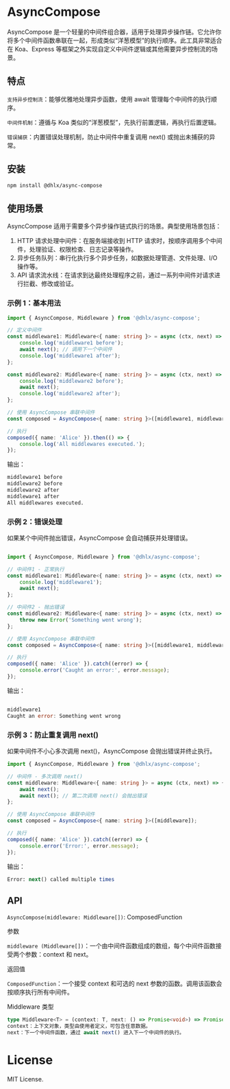 # AsyncCompose
AsyncCompose 是一个轻量的中间件组合器，适用于处理异步操作链。它允许你将多个中间件函数串联在一起，形成类似“洋葱模型”的执行顺序。此工具非常适合在 Koa、Express 等框架之外实现自定义中间件逻辑或其他需要异步控制流的场景。

## 特点
`支持异步控制流`：能够优雅地处理异步函数，使用 await 管理每个中间件的执行顺序。

`中间件机制`：遵循与 Koa 类似的“洋葱模型”，先执行前置逻辑，再执行后置逻辑。

`错误捕获`：内置错误处理机制，防止中间件中重复调用 next() 或抛出未捕获的异常。

## 安装
```bash
npm install @dhlx/async-compose
```

## 使用场景
AsyncCompose 适用于需要多个异步操作链式执行的场景。典型使用场景包括：

1. HTTP 请求处理中间件：在服务端接收到 HTTP 请求时，按顺序调用多个中间件，处理验证、权限检查、日志记录等操作。
2. 异步任务队列：串行化执行多个异步任务，如数据处理管道、文件处理、I/O 操作等。
3. API 请求流水线：在请求到达最终处理程序之前，通过一系列中间件对请求进行拦截、修改或验证。

### 示例 1：基本用法
```typescript
import { AsyncCompose, Middleware } from '@dhlx/async-compose';

// 定义中间件
const middleware1: Middleware<{ name: string }> = async (ctx, next) => {
    console.log('middleware1 before');
    await next(); // 调用下一个中间件
    console.log('middleware1 after');
};

const middleware2: Middleware<{ name: string }> = async (ctx, next) => {
    console.log('middleware2 before');
    await next();
    console.log('middleware2 after');
};

// 使用 AsyncCompose 串联中间件
const composed = AsyncCompose<{ name: string }>([middleware1, middleware2]);

// 执行
composed({ name: 'Alice' }).then(() => {
    console.log('All middlewares executed.');
});
```

输出：
```css
middleware1 before
middleware2 before
middleware2 after
middleware1 after
All middlewares executed.
```

### 示例 2：错误处理
如果某个中间件抛出错误，AsyncCompose 会自动捕获并处理错误。

```typescript

import { AsyncCompose, Middleware } from '@dhlx/async-compose';

// 中间件1 - 正常执行
const middleware1: Middleware<{ name: string }> = async (ctx, next) => {
    console.log('middleware1');
    await next();
};

// 中间件2 - 抛出错误
const middleware2: Middleware<{ name: string }> = async (ctx, next) => {
    throw new Error('Something went wrong');
};

// 使用 AsyncCompose 串联中间件
const composed = AsyncCompose<{ name: string }>([middleware1, middleware2]);

// 执行
composed({ name: 'Alice' }).catch((error) => {
    console.error('Caught an error:', error.message);
});
```
输出：
```go

middleware1
Caught an error: Something went wrong
```
### 示例 3：防止重复调用 next()
如果中间件不小心多次调用 next()，AsyncCompose 会抛出错误并终止执行。

```typescript
import { AsyncCompose, Middleware } from '@dhlx/async-compose';

// 中间件 - 多次调用 next()
const middleware: Middleware<{ name: string }> = async (ctx, next) => {
    await next();
    await next(); // 第二次调用 next() 会抛出错误
};

// 使用 AsyncCompose 串联中间件
const composed = AsyncCompose<{ name: string }>([middleware]);

// 执行
composed({ name: 'Alice' }).catch((error) => {
    console.error('Error:', error.message);
});
```
输出：
```perl
Error: next() called multiple times
```
## API
`AsyncCompose(middleware: Middleware[])`: ComposedFunction

参数

`middleware (Middleware[])`：一个由中间件函数组成的数组，每个中间件函数接受两个参数：context 和 next。

返回值

`ComposedFunction`：一个接受 context 和可选的 next 参数的函数。调用该函数会按顺序执行所有中间件。

Middleware 类型

```typescript
type Middleware<T> = (context: T, next: () => Promise<void>) => Promise<void>;
context：上下文对象，类型由使用者定义，可包含任意数据。
next：下一个中间件函数，通过 await next() 进入下一个中间件的执行。
```
# License
MIT License.